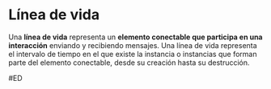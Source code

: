 # Línea de vida
Una **línea de vida** representa un **elemento conectable que participa en una interacción** enviando y recibiendo mensajes. Una línea de vida representa el intervalo de tiempo en el que existe la instancia o instancias que forman parte del elemento conectable, desde su creación hasta su destrucción.

#ED 